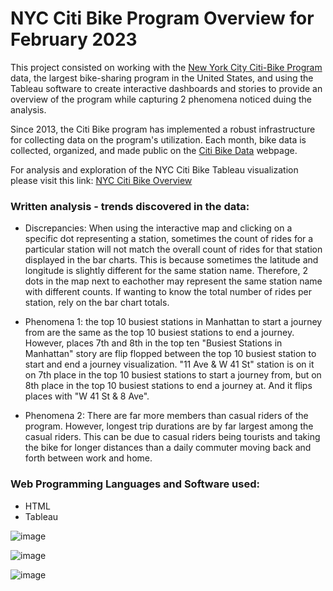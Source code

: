 # NYC Citi Bike Program Overview for February 2023

This project consisted on working with the <a href="https://en.wikipedia.org/wiki/Citi_Bike" target="_blank">New York City Citi-Bike Program</a> data, the largest bike-sharing program in the United States, and using the Tableau software to create interactive dashboards and stories to provide an overview of the program while capturing 2 phenomena noticed duing the analysis.

Since 2013, the Citi Bike program has implemented a robust infrastructure for collecting data on the program's utilization. Each month, bike data is collected, organized, and made public on the <a href="https://citibikenyc.com/system-data" target="_blank">Citi Bike Data</a> webpage.

For analysis and exploration of the NYC Citi Bike Tableau visualization please visit this link: <a href="https://eabouche.github.io/tableau-challenge/" target="_blank">NYC Citi Bike Overview</a>

### Written analysis - trends discovered in the data:
- Discrepancies: When using the interactive map and clicking on a specific dot representing a station, sometimes the count of rides for a particular station will not match the overall count of rides for that station displayed in the bar charts.  This is because sometimes the latitude and longitude is slightly different for the same station name. Therefore, 2 dots in the map next to eachother may represent the same station name with different counts. If wanting to know the total number of rides per station, rely on the bar chart totals.

- Phenomena 1: the top 10 busiest stations in Manhattan to start a journey from are the same as the top 10 busiest stations to end a journey. However, places 7th and 8th in the top ten "Busiest Stations in Manhattan" story are flip flopped between the top 10 busiest station to start and end a journey visualization.  "11 Ave & W 41 St" station is on it on 7th place in the top 10 busiest stations to start a journey from, but on 8th place in the top 10 busiest stations to end a journey at.  And it flips places with "W 41 St & 8 Ave".  

- Phenomena 2: There are far more members than casual riders of the program.  However, longest trip durations are by far largest among the casual riders.  This can be due to casual riders being tourists and taking the bike for longer distances than a daily commuter moving back and forth between work and home.


### Web Programming Languages and Software used:
- HTML
- Tableau

![image](https://user-images.githubusercontent.com/115383317/226077367-cdc59b50-9cc3-48dc-b91a-1bcaca96c2ba.png)

![image](https://user-images.githubusercontent.com/115383317/226077410-d5308644-48e6-42e4-8ec3-343e75a5a4b4.png)

![image](https://user-images.githubusercontent.com/115383317/226077435-befe892c-4670-4022-bef9-bc61b99060d6.png)


